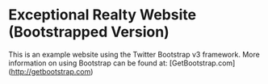 # Exceptional Realty Website (Bootstrapped Version)

This is an example website using the Twitter Bootstrap v3 framework. 
More information on using Bootstrap can be found at: [GetBootstrap.com] (http://getbootstrap.com)
